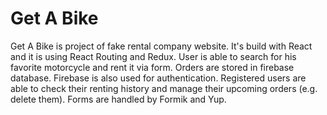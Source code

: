 # Get A Bike
Get A Bike is project of fake rental company website. It's build with React and it is using React Routing and Redux. User is able to search for his favorite motorcycle and rent it via form. Orders are stored in firebase database. Firebase is also used for authentication. Registered users are able to check their renting history and manage their upcoming orders (e.g. delete them). Forms are handled by Formik and Yup.

